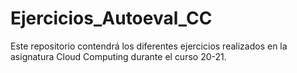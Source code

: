 # Ejercicios_Autoeval_CC

Este repositorio contendrá los diferentes ejercicios realizados en la asignatura Cloud Computing durante el curso 20-21.